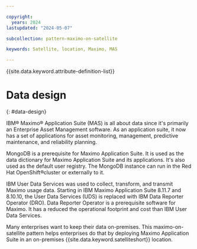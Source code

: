 ```yaml
---

copyright:
  years: 2024
lastupdated: "2024-05-07"

subcollection: pattern-maximo-on-satellite

keywords: Satellite, location, Maximo, MAS

---
```


{{site.data.keyword.attribute-definition-list}}

# Data design
{: #data-design}

IBM® Maximo® Application Suite (MAS) is all about data since it's primarily an Enterprise Asset Management software. As an application suite, it now has a set of applications for asset monitoring, management, predictive maintenance, and reliability planning.

MongoDB is a prerequisite for Maximo Application Suite. It is used as the data dictionary for Maximo Application Suite and its applications. It's also used as the default user registry. The MongoDB instance can run in the Red Hat OpenShift®cluster or externally to it.

IBM User Data Services was used to collect, transform, and transmit Maximo usage data. Starting in IBM Maximo Application Suite 8.11.7 and 8.10.10, the User Data Services (UDS) is replaced with IBM Data Reporter Operator (DRO). Data Reporter Operator is a prerequisite software for Maximo. It has a reduced the operational footprint and cost than IBM User Data Services.

Many enterprises want to keep their data on-premises. This maximo-on-satellite pattern helps enterprises do that by deploying Maximo Application Suite in an on-premises {{site.data.keyword.satelliteshort}} location.
